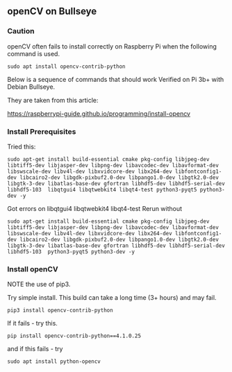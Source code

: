 ## openCV on Bullseye

### Caution

openCV often fails to install correctly on Raspberry Pi when the following command is used.

```
sudo apt install opencv-contrib-python
```


Below is a sequence of commands that should work
Verified on Pi 3b+ with Debian Bullseye.

They are taken from this article:

https://raspberrypi-guide.github.io/programming/install-opencv

### Install Prerequisites

Tried this:
```
sudo apt-get install build-essential cmake pkg-config libjpeg-dev libtiff5-dev libjasper-dev libpng-dev libavcodec-dev libavformat-dev libswscale-dev libv4l-dev libxvidcore-dev libx264-dev libfontconfig1-dev libcairo2-dev libgdk-pixbuf2.0-dev libpango1.0-dev libgtk2.0-dev libgtk-3-dev libatlas-base-dev gfortran libhdf5-dev libhdf5-serial-dev libhdf5-103  libqtgui4 libqtwebkit4 libqt4-test python3-pyqt5 python3-dev -y
```


Got errors on libqtgui4 libqtwebkit4 libqt4-test
Rerun without

```
sudo apt-get install build-essential cmake pkg-config libjpeg-dev libtiff5-dev libjasper-dev libpng-dev libavcodec-dev libavformat-dev libswscale-dev libv4l-dev libxvidcore-dev libx264-dev libfontconfig1-dev libcairo2-dev libgdk-pixbuf2.0-dev libpango1.0-dev libgtk2.0-dev libgtk-3-dev libatlas-base-dev gfortran libhdf5-dev libhdf5-serial-dev libhdf5-103  python3-pyqt5 python3-dev -y
```

### Install openCV
NOTE the use of pip3.

Try simple install.
This build can take a long time (3+ hours) and may fail.

```
pip3 install opencv-contrib-python
```

If it fails - try this.


```
pip install opencv-contrib-python==4.1.0.25
```

and if this fails - try

```
sudo apt install python-opencv
```
